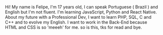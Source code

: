 Hi! My name is Felipe, I'm 17 years old, I can speak Portuguese ( Brazil ) and English but I'm not fluent.
I'm learning JavaScript, Python and React Native.
About my future with a Professional Dev, I want to learn PHP, SQL, C and C++ and to evolve my English.
I want to work in the Back-End because HTML and CSS is so 'meeeh' for me.
so is this, tks for read and bye.


